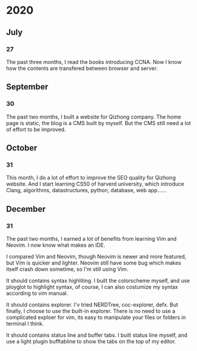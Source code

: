 # 2020

## July

### 27

The past three months, I read the books introducing CCNA. 
Now I know how the contents are transfered between browser and server.

## September

### 30

The past two months, I built a website for Qizhong company. 
The home page is static, the blog is a CMS built by myself.
But the CMS still need a lot of effort to be improved.

## October

### 31

This month, I do a lot of effort  to improve the SEO quality for Qizhong website.
And I start learning CS50 of harverd university, which introduce Clang, algorithms, datastructures, python, database, web app......

## December

### 31

The past two months, I earned a lot of benefits from learning Vim and Neovim. 
I now know what makes an IDE.

I compared Vim and Neovim, though Neovim is newer and more featured, but Vim is quicker and lighter. Neovim still have some bug which makes itself crash down sometime, so I'm still using Vim. 

It should contains syntax highliting. I built the colorscheme myself, and use ployglot to highlight syntax, of course, I can also costumize my syntax according to vim manual.

It should contains explorer. I'v tried NERDTree, coc-explorer, defx. But finally, I choose to use the built-in explorer. There is no need to use a complicated exploer for vim, its easy to manipulate your files or folders in terminal I think.

It should contains status line and buffer tabs. I built status line myself, and use a light plugin bufftabline to show the tabs on the top of my editor.
